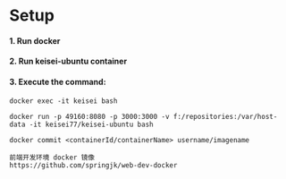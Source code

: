 # Setup

#### 1. Run docker

#### 2. Run keisei-ubuntu container

#### 3. Execute the command:
    docker exec -it keisei bash

    docker run -p 49160:8080 -p 3000:3000 -v f:/repositories:/var/host-data -it keisei77/keisei-ubuntu bash

    docker commit <containerId/containerName> username/imagename

    前端开发环境 docker 镜像
    https://github.com/springjk/web-dev-docker